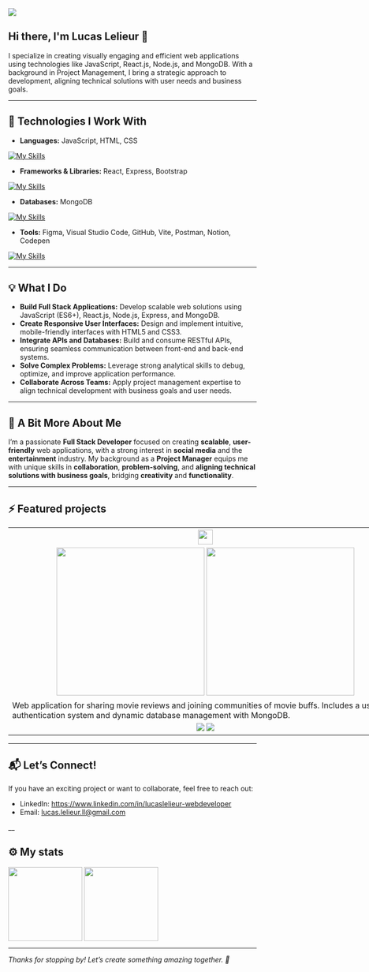 <img src="https://media.licdn.com/dms/image/v2/D4E16AQEBdQ0gV69CuA/profile-displaybackgroundimage-shrink_350_1400/profile-displaybackgroundimage-shrink_350_1400/0/1734540743585?e=1748476800&v=beta&t=1p7B76NYKy0WNNvAIfIzofxXqnCwfyofpsvhRPOkDkg" />

## Hi there, I'm Lucas Lelieur 👋

I specialize in creating visually engaging and efficient web applications using technologies like JavaScript, React.js, Node.js, and MongoDB. With a background in Project Management, I bring a strategic approach to development, aligning technical solutions with user needs and business goals.  

___

## 🚀 Technologies I Work With

- **Languages:** JavaScript, HTML, CSS
  
[![My Skills](https://skillicons.dev/icons?i=js,html,css&theme=light)](https://skillicons.dev)

- **Frameworks & Libraries:** React, Express, Bootstrap
  
[![My Skills](https://skillicons.dev/icons?i=react,express,bootstrap&theme=light)](https://skillicons.dev)

- **Databases:** MongoDB
  
[![My Skills](https://skillicons.dev/icons?i=mongodb&theme=light)](https://skillicons.dev)

- **Tools:** Figma, Visual Studio Code, GitHub, Vite, Postman, Notion, Codepen
  
[![My Skills](https://skillicons.dev/icons?i=figma,vscode,github,vite,postman,notion,codepen&theme=light)](https://skillicons.dev)

___

## 💡 What I Do

- **Build Full Stack Applications:** Develop scalable web solutions using JavaScript (ES6+), React.js, Node.js, Express, and MongoDB.
- **Create Responsive User Interfaces:** Design and implement intuitive, mobile-friendly interfaces with HTML5 and CSS3.
- **Integrate APIs and Databases:** Build and consume RESTful APIs, ensuring seamless communication between front-end and back-end systems.
- **Solve Complex Problems:** Leverage strong analytical skills to debug, optimize, and improve application performance.
- **Collaborate Across Teams:** Apply project management expertise to align technical development with business goals and user needs.  

___

## 🤠 A Bit More About Me

I’m a passionate **Full Stack Developer** focused on creating **scalable**, **user-friendly** web applications, with a strong interest in **social media** and the **entertainment** industry. My background as a **Project Manager** equips me with unique skills in **collaboration**, **problem-solving**, and **aligning technical solutions with business goals**, bridging **creativity** and **functionality**.  
___

## ⚡️ Featured projects

<table style="width:800px">
  <tr>
    <th><img src="https://res.cloudinary.com/dhluctrie/image/upload/v1736788255/LOGO_blanca_kkwqzh.png" style="height:30px"/></th>
  </tr>
  <tr>
    <td align="center">
      <img height=300 src="https://res.cloudinary.com/dhluctrie/image/upload/v1736790108/PICKUP_MockUp2_t2nso6.png"/>
      <img height=300 src="https://res.cloudinary.com/dhluctrie/image/upload/v1736788512/MockUp-1_r5ffnv.png"/>
    </td>
  </tr>
  <tr>
    <td>Web application for sharing movie reviews and joining communities of movie buffs. Includes a user authentication system and dynamic database management with MongoDB.
</td>
  </tr>
  <tr>
    <td align="center">
        <span><img src="https://img.shields.io/badge/-CLIENT-green?style=for-the-badge&logo=github&link=https%3A%2F%2Fgithub.com%2FLelieur%2FLaPremiere_FindYourMovie" />
</span>
        <span><img src="https://img.shields.io/badge/-SERVER-green?style=for-the-badge&logo=github&link=https%3A%2F%2Fgithub.com%2FLelieur%2FLaPremiere_FindYourMovie" />
</span>
    </td>
  </tr>
</table>

___

## 📬 Let’s Connect!
If you have an exciting project or want to collaborate, feel free to reach out:

- LinkedIn: <a href="https://www.linkedin.com/in/lucaslelieur-webdeveloper/" target="_blank">https://www.linkedin.com/in/lucaslelieur-webdeveloper</a>
- Email: <a href="lucas.lelieur.ll@gmail.com" target="_blank">lucas.lelieur.ll@gmail.com</a>

__

## ⚙️ My stats


<div style="display: flex, justify-content:inline">
  <img height=150 align="center" src="https://github-readme-stats.vercel.app/api?username=lelieur&theme=dark&layout=compact" />
  <img height=150 align="center" src="https://github-readme-stats.vercel.app/api/top-langs?username=lelieur&theme=dark&layout=compact" />
</div>

___

*Thanks for stopping by! Let’s create something amazing together. 🚀*


<!--
**Lelieur/Lelieur** is a ✨ _special_ ✨ repository because its `README.md` (this file) appears on your GitHub profile.

Here are some ideas to get you started:

- 🔭 I’m currently working on ...
- 🌱 I’m currently learning ...
- 👯 I’m looking to collaborate on ...
- 🤔 I’m looking for help with ...
- 💬 Ask me about ...
- 📫 How to reach me: ...
- 😄 Pronouns: ...
- ⚡ Fun fact: ...
-->
